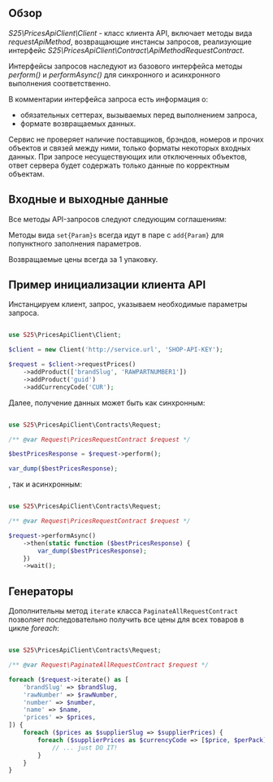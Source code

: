 ## Обзор

_S25\PricesApiClient\Client_ - класс клиента API, включает методы вида
_requestApiMethod_, возвращающие инстансы запросов, реализующие интерфейс
_S25\PricesApiClient\Contract\ApiMethodRequestContract_.

Интерфейсы запросов наследуют из базового интерфейса методы _perform()_ и
_performAsync()_ для синхронного и асинхронного выполнения соответственно.

В комментарии интерфейса запроса есть информация о:

* обязательных сеттерах, вызываемых перед выполнением запроса,
* формате возвращаемых данных.

Сервис не проверяет наличие поставщиков, брэндов, номеров и прочих объектов и
связей между ними, только форматы некоторых входных данных. При запросе
несуществующих или отключенных объектов, ответ сервера будет содержать только
данные по корректным объектам.

## Входные и выходные данные

Все методы API-запросов следуют следующим соглашениям:

Методы вида `set{Param}s` всегда идут в паре с `add{Param}` для попунктного
заполнения параметров.

Возвращаемые цены всегда за 1 упаковку.

## Пример инициализации клиента API

Инстанцируем клиент, запрос, указываем необходимые параметры запроса.

```php

use S25\PricesApiClient\Client;

$client = new Client('http://service.url', 'SHOP-API-KEY');

$request = $client->requestPrices()
    ->addProduct(['brandSlug', 'RAWPARTNUMBER1'])
    ->addProduct('guid')
    ->addCurrencyCode('CUR');

```

Далее, получение данных может быть как синхронным:

```php

use S25\PricesApiClient\Contracts\Request;

/** @var Request\PricesRequestContract $request */

$bestPricesResponse = $request->perform();

var_dump($bestPricesResponse);

```

, так и асинхронным:

```php

use S25\PricesApiClient\Contracts\Request;

/** @var Request\PricesRequestContract $request */

$request->performAsync()
    ->then(static function ($bestPricesResponse) {
        var_dump($bestPricesResponse);
    })
    ->wait();

```

## Генераторы

Дополнительны метод `iterate` класса `PaginateAllRequestContract`
позволяет последовательно получить все цены для всех товаров в цикле _foreach_:

```php

use S25\PricesApiClient\Contracts\Request;

/** @var Request\PaginateAllRequestContract $request */

foreach ($request->iterate() as [
    'brandSlug' => $brandSlug,
    'rawNumber' => $rawNumber,
    'number' => $number,
    'name' => $name,
    'prices' => $prices,
]) {
    foreach ($prices as $supplierSlug => $supplierPrices) {
        foreach ($supplierPrices as $currencyCode => [$price, $perPack]) {
            // ... just DO IT! 
        }
    }
}
```
